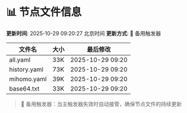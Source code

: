 # 📊 节点文件信息

**更新时间**: 2025-10-29 09:20:27 北京时间
**更新方式**: 🔄 备用触发器

| 文件名 | 大小 | 最后修改 |
|--------|------|----------|
| all.yaml | 33K | 2025-10-29 09:20 |
| history.yaml | 73K | 2025-10-29 09:20 |
| mihomo.yaml | 39K | 2025-10-29 09:20 |
| base64.txt | 33K | 2025-10-29 09:20 |

> 🔄 备用触发器：当主触发器失效时自动接管，确保节点文件的持续更新
